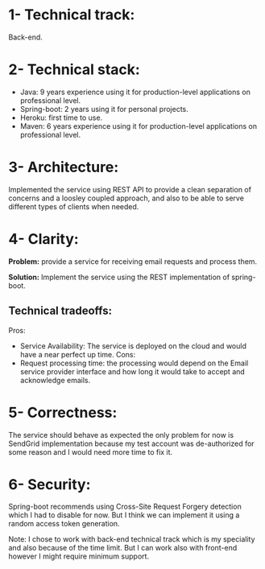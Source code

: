 1- Technical track: 
================
Back-end.


2- Technical stack:
==================
- Java: 9 years experience using it for production-level applications on professional level.
- Spring-boot: 2 years using it for personal projects.
- Heroku: first time to use.
- Maven: 6 years experience using it for production-level applications on professional level.


3- Architecture: 
================

Implemented the service using REST API to provide a clean separation of concerns and a loosley coupled approach, and also to be able to serve different types of clients when needed.


4- Clarity: 
===========

**Problem:** provide a service for receiving email requests and process them. 

**Solution:** Implement the service using the REST implementation of spring-boot.


Technical tradeoffs:
--------------------
Pros: 
- Service Availability: The service is deployed on the cloud and would have a near perfect up time.
Cons:
- Request processing time: the processing would depend on the Email service provider interface and how long it would take to accept and acknowledge emails.

	
5- Correctness: 
===============

The service should behave as expected the only problem for now is SendGrid implementation because my test account was de-authorized for some reason and I would need more time to fix it.

6- Security: 
============

Spring-boot recommends using Cross-Site Request Forgery detection which I had to disable for now. But I think we can implement it using a random access token generation.

Note: I chose to work with back-end technical track which is my speciality and also because of the time limit. But I can work also with front-end however I might require minimum support.
